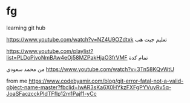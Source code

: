 # fg
learning git hub

https://www.youtube.com/watch?v=NZ4U9OZdtxk
تعليم جيت هب




https://www.youtube.com/playlist?list=PLDoPjvoNmBAw4eOj58MZPakHjaO3frVMF
تمام كدة

من محمد سعودي
https://www.youtube.com/watch?v=3Tn58KQvWtU



from me
https://www.codebyamir.com/blog/git-error-fatal-not-a-valid-object-name-master?fbclid=IwAR3sKa6X0HYkzFXFgPYVuyRv5q-JoaSFaczcckPIdTFflp12m1Pajf1-yCc
